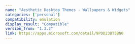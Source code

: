 ```yaml
---
name: "Aesthetic Desktop Themes - Wallpapers & Widgets"
categories: ['personal']
compatibility: emulation
display_result: "Compatible"
version_from: "1.3.2"
link: https://apps.microsoft.com/detail/9PDD23BT5BN0
---
```

